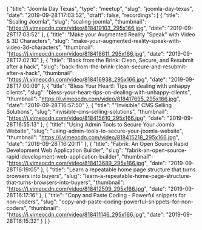 {
  "title": "Joomla Day Texas",
  "type": "meetup",
  "slug": "joomla-day-texas",
  "date": "2019-09-28T17:03:52",
  "draft": false,
  "recordings": [
    {
      "title": "Scaling Joomla",
      "slug": "scaling-joomla",
      "thumbnail": "https://i.vimeocdn.com/video/818419103_295x166.jpg",
      "date": "2019-09-28T17:03:52"
    },
    {
      "title": "Make your Augmented Reality \"Speak\" with Video & 3D Characters",
      "slug": "make-your-augmented-reality-speak-with-video-3d-characters",
      "thumbnail": "https://i.vimeocdn.com/video/818418611_295x166.jpg",
      "date": "2019-09-28T17:02:10"
    },
    {
      "title": "Back from the Brink: Clean, Secure, and Resubmit after a hack",
      "slug": "back-from-the-brink-clean-secure-and-resubmit-after-a-hack",
      "thumbnail": "https://i.vimeocdn.com/video/818416938_295x166.jpg",
      "date": "2019-09-28T17:00:09"
    },
    {
      "title": "Bless Your Heart!: Tips on dealing with unhappy clients",
      "slug": "bless-your-heart-tips-on-dealing-with-unhappy-clients",
      "thumbnail": "https://i.vimeocdn.com/video/818417695_295x166.jpg",
      "date": "2019-09-28T16:57:50"
    },
    {
      "title": "\"Invisible\" CMS Selling Solutions",
      "slug": "invisible-cms-selling-solutions",
      "thumbnail": "https://i.vimeocdn.com/video/818415610_295x166.jpg",
      "date": "2019-09-28T16:55:13"
    },
    {
      "title": "Using Admin Tools to Secure Your Joomla Website",
      "slug": "using-admin-tools-to-secure-your-joomla-website",
      "thumbnail": "https://i.vimeocdn.com/video/818415218_295x166.jpg",
      "date": "2019-09-28T16:20:11"
    },
    {
      "title": "Fabrik: An Open Source Rapid Development Web Application Builder",
      "slug": "fabrik-an-open-source-rapid-development-web-application-builder",
      "thumbnail": "https://i.vimeocdn.com/video/818413689_295x166.jpg",
      "date": "2019-09-28T16:19:05"
    },
    {
      "title": "Learn a repeatable home page structure that turns browsers into buyers",
      "slug": "learn-a-repeatable-home-page-structure-that-turns-browsers-into-buyers",
      "thumbnail": "https://i.vimeocdn.com/video/818412599_295x166.jpg",
      "date": "2019-09-28T16:17:16"
    },
    {
      "title": "Copy and Paste Coding - Powerful snippets for non-coders",
      "slug": "copy-and-paste-coding-powerful-snippets-for-non-coders",
      "thumbnail": "https://i.vimeocdn.com/video/818411146_295x166.jpg",
      "date": "2019-09-28T16:15:32"
    }
  ]
}